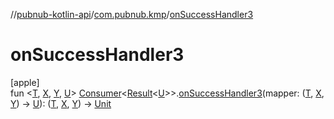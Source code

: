 //[pubnub-kotlin-api](../../index.md)/[com.pubnub.kmp](index.md)/[onSuccessHandler3](on-success-handler3.md)

# onSuccessHandler3

[apple]\
fun &lt;[T](on-success-handler3.md), [X](on-success-handler3.md), [Y](on-success-handler3.md), [U](on-success-handler3.md)&gt; [Consumer](../../../../pubnub-kotlin/pubnub-kotlin-core-api/pubnub-kotlin-core-api/com.pubnub.api.v2.callbacks/-consumer/index.md)&lt;[Result](../../../../pubnub-kotlin/pubnub-kotlin-core-api/pubnub-kotlin-core-api/com.pubnub.api.v2.callbacks/-result/index.md)&lt;[U](on-success-handler3.md)&gt;&gt;.[onSuccessHandler3](on-success-handler3.md)(mapper: ([T](on-success-handler3.md), [X](on-success-handler3.md), [Y](on-success-handler3.md)) -&gt; [U](on-success-handler3.md)): ([T](on-success-handler3.md), [X](on-success-handler3.md), [Y](on-success-handler3.md)) -&gt; [Unit](https://kotlinlang.org/api/latest/jvm/stdlib/kotlin-stdlib/kotlin/-unit/index.html)
